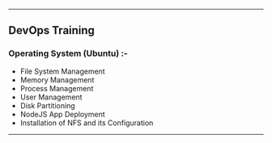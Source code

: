 **********************************************************************************************************************************************************************************
<h2><b>DevOps Training</b></h2>
<h3>Operating System (Ubuntu) :-</h3>
<ul>
	<li>File System Management</li>
	<li>Memory Management</li>
	<li>Process Management</li>
	<li>User Management</li>
	<li>Disk Partitioning</li>
	<li>NodeJS App Deployment</li>
	<li>Installation of NFS and its Configuration</li>
</ul>

***********************************************************************************************************************************************************************************
